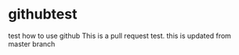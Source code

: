 # githubtest
 test how to use github
 This is a pull request test.
 this is updated from master branch

